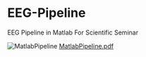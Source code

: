 # EEG-Pipeline
EEG Pipeline in Matlab For Scientific Seminar

![MatlabPipeline](https://github.com/ipiup/EEG-Pipeline/assets/33489434/d3bce618-b814-4035-b033-47409e45ad95)
[MatlabPipeline.pdf](https://github.com/ipiup/EEG-Pipeline/files/15106435/MatlabPipeline.pdf)
